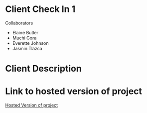 # Client Check In 1
Collaborators 
* Elaine Butler
* Muchi Gora
* Everette Johnson 
* Jasmin Tlazca

# Client Description

# Link to hosted version of project
[Hosted Version of project]()

